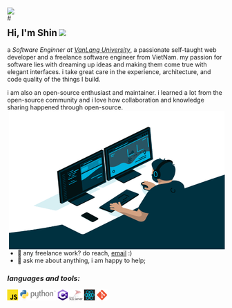 
</br>
<a href="https://www.linkedin.com/in/shin-tr%E1%BB%8Bnh-515581203/" target="_blank">
  <img align="left" alt="#" width="22px" src="https://raw.githubusercontent.com/peterthehan/peterthehan/master/assets/linkedin.svg" />
</a>
</br>
<h2> Hi, I'm Shin <img src="https://media.giphy.com/media/hvRJCLFzcasrR4ia7z/giphy.gif" width="25px"></h2> a <em>Software Enginner at <a href="https://www.vanlanguni.edu.vn/">VanLang University</a></em>, a passionate self-taught web developer and a freelance software engineer from VietNam. my passion for software lies with dreaming up ideas and making them come true with elegant interfaces. i take great care in the experience, architecture, and code quality of the things I build.

i am also an open-source enthusiast and maintainer. i learned a lot from the open-source community and i love how collaboration and knowledge sharing happened through open-source.
</br></hr>
  <img align="right" alt="GIF" src="https://github.com/trinhphu9872/Java_Quatrinh/blob/master/code.gif?raw=true" width="500" height="320" />
- 💼 any freelance work? do reach, [email](mailto:trinhphu9872@gmail.com) :)
- 💬 ask me about anything, i am happy to help;

***<h3>languages and tools:</h3>***

<code><img height="25" src="https://github.com/trinhphu9872/Java_Quatrinh/blob/master/1024px-Unofficial_JavaScript_logo_2.svg.png"></code>
<code><img height="25" src="https://github.com/trinhphu9872/Java_Quatrinh/blob/master/Python_logo_and_wordmark.svg.png"></code>
<code><img height="25" src="https://github.com/trinhphu9872/Java_Quatrinh/blob/master/c-sharp-c-logo-02F17714BA-seeklogo.com.png"></code>
<code><img height="25" src="https://github.com/trinhphu9872/Java_Quatrinh/blob/master/microsoft-sql-server.svg"></code>
<code><img height="25" src="https://github.com/trinhphu9872/Java_Quatrinh/blob/master/react-1.svg"></code>
<code><img height="25" src="https://github.com/trinhphu9872/Java_Quatrinh/blob/master/Git_icon.svg.png"></code>

